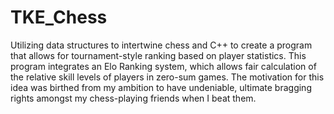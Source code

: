# TKE_Chess
Utilizing data structures to intertwine chess and C++ to create a program that allows for tournament-style ranking based on player statistics. This program integrates an Elo Ranking system, which allows fair calculation of the relative skill levels of players in zero-sum games. The motivation for this idea was birthed from my ambition to have undeniable, ultimate bragging rights amongst my chess-playing friends when I beat them. 
